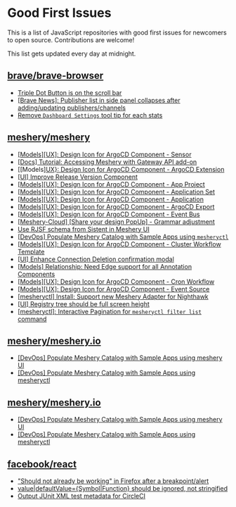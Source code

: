 # Good First Issues

This is a list of JavaScript repositories with good first issues for newcomers to open source. Contributions are welcome!

This list gets updated every day at midnight.

## [brave/brave-browser](https://github.com/brave/brave-browser)

- [Triple Dot Button is on the  scroll bar ](https://github.com/brave/brave-browser/issues/36298)
- [[Brave News]: Publisher list in side panel collapses after adding/updating publishers/channels](https://github.com/brave/brave-browser/issues/36550)
- [Remove `Dashboard Settings` tool tip for each stats](https://github.com/brave/brave-browser/issues/6084)

## [meshery/meshery](https://github.com/meshery/meshery)

- [[Models][UX]: Design Icon for ArgoCD Component - Sensor](https://github.com/meshery/meshery/issues/10300)
- [[Docs] Tutorial: Accessing Meshery with Gateway API add-on](https://github.com/meshery/meshery/issues/10333)
- [[Models][UX}: Design Icon for ArgoCD Component - ArgoCD Extension](https://github.com/meshery/meshery/issues/10290)
- [[UI] Improve Release Version Component](https://github.com/meshery/meshery/issues/9569)
- [[Models][UX]: Design Icon for ArgoCD Component - App Project ](https://github.com/meshery/meshery/issues/10291)
- [[Models][UX]: Design Icon for ArgoCD Component - Application Set](https://github.com/meshery/meshery/issues/10292)
- [[Models][UX]: Design Icon for ArgoCD Component - Application](https://github.com/meshery/meshery/issues/10293)
- [[Models][UX]: Design Icon for ArgoCD Component - ArgoCD Export](https://github.com/meshery/meshery/issues/10294)
- [[Models][UX]: Design Icon for ArgoCD Component - Event Bus](https://github.com/meshery/meshery/issues/10297)
- [[Meshery-Cloud] [Share your design PopUp] - Grammar adjustment](https://github.com/meshery/meshery/issues/10038)
- [Use RJSF schema from Sistent in Meshery UI](https://github.com/meshery/meshery/issues/10445)
- [[DevOps] Populate Meshery Catalog with Sample Apps using `mesheryctl`](https://github.com/meshery/meshery/issues/10458)
- [[Models][UX]: Design Icon for ArgoCD Component - Cluster Workflow Template](https://github.com/meshery/meshery/issues/10295)
- [[UI] Enhance Connection Deletion confirmation modal](https://github.com/meshery/meshery/issues/10558)
- [[Models] Relationship: Need Edge support for all Annotation Components](https://github.com/meshery/meshery/issues/10278)
- [[Models][UX]: Design Icon for ArgoCD Component - Cron Workflow](https://github.com/meshery/meshery/issues/10296)
- [[Models][UX]: Design Icon for ArgoCD Component - Event Source](https://github.com/meshery/meshery/issues/10298)
- [[mesheryctl] Install: Support new Meshery Adapter for Nighthawk](https://github.com/meshery/meshery/issues/10371)
- [[UI] Registry tree should be full screen height](https://github.com/meshery/meshery/issues/9595)
- [[mesheryctl]: Interactive Pagination for `mesheryctl filter list` command](https://github.com/meshery/meshery/issues/10366)

## [meshery/meshery.io](https://github.com/meshery/meshery.io)

- [[DevOps] Populate Meshery Catalog with Sample Apps using meshery UI](https://github.com/meshery/meshery.io/issues/1699)
- [[DevOps] Populate Meshery Catalog with Sample Apps using mesheryctl](https://github.com/meshery/meshery.io/issues/1650)

## [meshery/meshery.io](https://github.com/meshery/meshery.io)

- [[DevOps] Populate Meshery Catalog with Sample Apps using meshery UI](https://github.com/meshery/meshery.io/issues/1699)
- [[DevOps] Populate Meshery Catalog with Sample Apps using mesheryctl](https://github.com/meshery/meshery.io/issues/1650)

## [facebook/react](https://github.com/facebook/react)

- ["Should not already be working" in Firefox after a breakpoint/alert](https://github.com/facebook/react/issues/17355)
- [value|defaultValue={Symbol|Function} should be ignored, not stringified](https://github.com/facebook/react/issues/11734)
- [Output JUnit XML test metadata for CircleCI](https://github.com/facebook/react/issues/11949)

